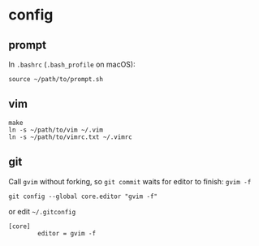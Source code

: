 # config

## prompt 

In `.bashrc` (`.bash_profile` on macOS):

```
source ~/path/to/prompt.sh
``` 

## vim 

```
make
ln -s ~/path/to/vim ~/.vim
ln -s ~/path/to/vimrc.txt ~/.vimrc
```



## git

Call `gvim` without forking, so `git commit` waits
for editor to finish:
`gvim -f`

```
git config --global core.editor "gvim -f"
```

or edit  `~/.gitconfig`
```
[core]
        editor = gvim -f
```



